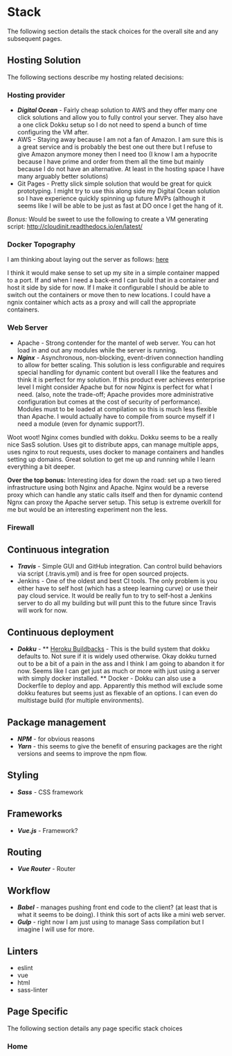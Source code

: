# Stack
The following section details the stack choices for the overall site and any subsequent pages.

## Hosting Solution
The following sections describe my hosting related decisions:

### Hosting provider
* **_Digital Ocean_** - Fairly cheap solution to AWS and they offer many one click solutions and allow you to fully control your server. They also have a one click Dokku setup so I do not need to spend a bunch of time configuring the VM after.
* AWS - Staying away because I am not a fan of Amazon. I am sure this is a great service and is probably the best one out there but I refuse to give Amazon anymore money then I need too (I know I am a hypocrite because I have prime and order from them all the time but mainly because I do not have an alternative. At least in the hosting space I have many arguably better solutions)
* Git Pages - Pretty slick simple solution that would be great for quick prototyping. I might try to use this along side my Digital Ocean solution so I have experience quickly spinning up future MVPs (although it seems like I will be able to be just as fast at DO once I get the hang of it.

*Bonus:* Would be sweet to use the following to create a VM generating script: http://cloudinit.readthedocs.io/en/latest/

### Docker Topography
I am thinking about laying out the server as follows: [here](http://jasonwilder.com/blog/2014/03/25/automated-nginx-reverse-proxy-for-docker/)

I think it would make sense to set up my site in a simple container mapped to a port. If and when I need a back-end I can build that in a container and host it side by side for now. If I make it configurable I should be able to switch out the containers or move then to new locations. I could have a ngnix container which acts as a proxy and will call the appropriate containers.


### Web Server
* Apache - Strong contender for the mantel of web server. You can hot load in and out any modules while the server is running.
* **_Nginx_** - Asynchronous, non-blocking, event-driven connection handling to allow for better scaling. This solution is less configurable and requires special handling for dynamic content but overall I like the features and think it is perfect for my solution. If this product ever achieves enterprise level I might consider Apache but for now Nginx is perfect for what I need. (also, note the trade-off; Apache provides more administrative configuration but comes at the cost of security of performance). Modules must to be loaded at compilation so this is much less flexible than Apache. I would actually have to compile from source myself if I need a module (even for dynamic support?).

Woot woot! Nginx comes bundled with dokku. Dokku seems to be a really nice SasS solution. Uses git to distribute apps, can manage multiple apps, uses nginx to rout requests, uses docker to manage containers and handles setting up domains. Great solution to get me up and running while I learn everything a bit deeper.

**Over the top bonus:** Interesting idea for down the road: set up a two tiered infrastructure using both Nginx and Apache. Nginx would be a reverse proxy which can handle any static calls itself and then for dynamic contend Ngnx can proxy the Apache server setup. This setup is extreme overkill for me but would be an interesting experiment non the less.

### Firewall

## Continuous integration
* **_Travis_** - Simple GUI and GitHub integration. Can control build behaviors via script (.travis.yml) and is free for open sourced projects.
* Jenkins - One of the oldest and best CI tools. The only problem is you either have to self host (which has a steep learning curve) or use their pay cloud service. It would be really fun to try to self-host a Jenkins server to do all my building but will punt this to the future since Travis will work for now.

## Continuous deployment
* **_Dokku_** -
** [Heroku Buildbacks](https://devcenter.heroku.com/articles/buildpacks) - This is the build system that dokku defaults to. Not sure if it is widely used otherwise. Okay dokku turned out to be a bit of a pain in the ass and I think I am going to abandon it for now. Seems like I can get just as much or more with just using a server with simply docker installed.
** Docker - Dokku can also use a Dockerfile to deploy and app. Apparently this method will exclude some dokku features but seems just as flexable of an options. I can even do multistage build (for multiple environments).

## Package management
* **_NPM_** - for obvious reasons
* **_Yarn_** - this seems to give the benefit of ensuring packages are the right versions and seems to improve the npm flow.

## Styling
* **_Sass_** - CSS framework

## Frameworks
* **_Vue.js_** - Framework?

## Routing
* **_Vue Router_** - Router

## Workflow
* **_Babel_** - manages pushing front end code to the client? (at least that is what it seems to be doing). I think this sort of acts like a mini web server.
* **_Gulp_** - right now I am just using to manage Sass compilation but I imagine I will use for more.

## Linters
* eslint
* vue
* html
* sass-linter

## Page Specific
The following section details any page specific stack choices

### Home

